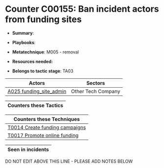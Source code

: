 # Counter C00155: Ban incident actors from funding sites

* **Summary**: 

* **Playbooks**: 

* **Metatechnique**: M005 - removal

* **Resources needed:** 

* **Belongs to tactic stage**: TA03


| Actors | Sectors |
| ------ | ------- |
| [A025 funding_site_admin](../actors/A025.md) | Other Tech Company |



| Counters these Tactics |
| ---------------------- |



| Counters these Techniques |
| ------------------------- |
| [T0014 Create funding campaigns](../techniques/T0014.md) |
| [T0017 Promote online funding](../techniques/T0017.md) |



| Seen in incidents |
| ----------------- |


DO NOT EDIT ABOVE THIS LINE - PLEASE ADD NOTES BELOW